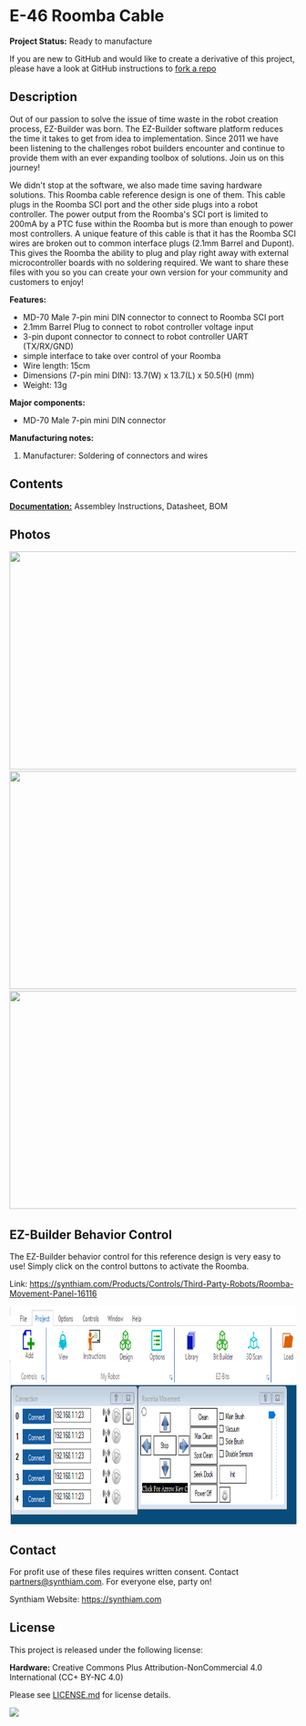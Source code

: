 # E-46 Roomba Cable

**Project Status:** Ready to manufacture

If you are new to GitHub and would like to create a derivative of this project, please have a look at GitHub instructions to [fork a repo](https://help.github.com/en/articles/fork-a-repo)

## Description

Out of our passion to solve the issue of time waste in the robot creation process, EZ-Builder was born. The EZ-Builder software platform reduces the time it takes to get from idea to implementation. Since 2011 we have been listening to the challenges robot builders encounter and continue to provide them with an ever expanding toolbox of solutions. Join us on this journey!

We didn't stop at the software, we also made time saving hardware solutions. This Roomba cable reference design is one of them. This cable plugs in the Roomba SCI port and the other side plugs into a robot controller. The power output from the Roomba's SCI port is limited to 200mA by a PTC fuse within the Roomba but is more than enough to power most controllers. A unique feature of this cable is that it has the Roomba SCI wires are broken out to common interface plugs (2.1mm Barrel and Dupont). This gives the Roomba the ability to plug and play right away with external microcontroller boards with no soldering required.  We want to share these files with you so you can create your own version for your community and customers to enjoy!

**Features:**
- MD-70 Male 7-pin mini DIN connector to connect to Roomba SCI port
- 2.1mm Barrel Plug to connect to robot controller voltage input
- 3-pin dupont connector to connect to robot controller UART (TX/RX/GND)
- simple interface to take over control of your Roomba
- Wire length: 15cm
- Dimensions (7-pin mini DIN): 13.7(W) x 13.7(L) x 50.5(H) (mm)
- Weight: 13g

**Major components:** 
- MD-70 Male 7-pin mini DIN connector

**Manufacturing notes:** 
1. Manufacturer: Soldering of connectors and wires

## Contents

[**Documentation:**](https://github.com/synthiam/E-46_Roomba_Cable/tree/master/E-46%20Documentation) Assembley Instructions, Datasheet, BOM

## Photos

<p align="left">
<img src="https://live.staticflickr.com/65535/48056628001_6fb880a34a_k.jpg" width="683" height="383">
<img src="https://live.staticflickr.com/65535/48056673808_ff44bcc71c_k.jpg" width="683" height="383">
<img src="https://live.staticflickr.com/65535/48056723537_84722fce43_k.jpg" width="683" height="383"></p>

## EZ-Builder Behavior Control

The EZ-Builder behavior control for this reference design is very easy to use! Simply click on the control buttons to activate the Roomba. 

Link: https://synthiam.com/Products/Controls/Third-Party-Robots/Roomba-Movement-Panel-16116

<a href="https://synthiam.com/Products/Controls/Third-Party-Robots/Roomba-Movement-Panel-16116"><img src="E-46 Control.PNG" width="683" height="383"></a>

## Contact

For profit use of these files requires written consent. Contact partners@synthiam.com. For everyone else, party on!

Synthiam Website: https://synthiam.com

## License

This project is released under the following license:

**Hardware:** Creative Commons Plus Attribution-NonCommercial 4.0 International (CC+ BY-NC 4.0)

Please see [LICENSE.md](https://github.com/synthiam/E-46_Roomba_Cable/blob/master/LICENSE.md) for license details.

<a href="https://synthiam.com"><img src="https://live.staticflickr.com/65535/47791527651_358dffb302_m.jpg"></a>
